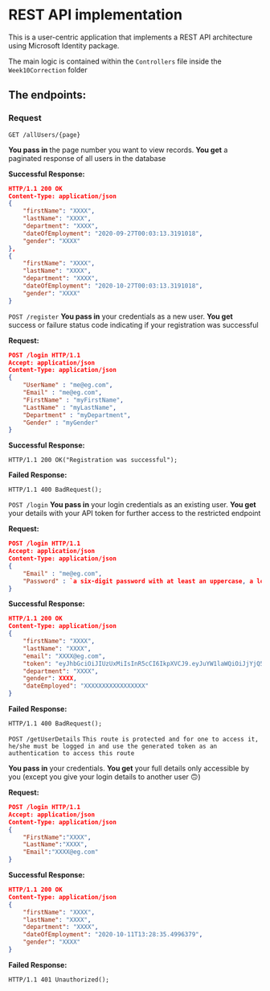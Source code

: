 # REST API implementation

This is a user-centric application that implements a REST API architecture using Microsoft Identity package.

The main logic is contained within the `Controllers` file inside the `Week10Correction` folder


## The endpoints:

### Request

`GET /allUsers/{page}`

**You pass in** the page number you want to view records. **You get** a paginated response of all users in the database

**Successful Response:**
```json
HTTP/1.1 200 OK
Content-Type: application/json
{
    "firstName": "XXXX",
    "lastName": "XXXX",
    "department": "XXXX",
    "dateOfEmployment": "2020-09-27T00:03:13.3191018",
    "gender": "XXXX"
},
{
    "firstName": "XXXX",
    "lastName": "XXXX",
    "department": "XXXX",
    "dateOfEmployment": "2020-10-27T00:03:13.3191018",
    "gender": "XXXX"
}
```

`POST /register`
**You pass in** your credentials as a new user. **You get** success or failure status code indicating if your registration was successful

**Request:**
```json
POST /login HTTP/1.1
Accept: application/json
Content-Type: application/json
{
    "UserName" : "me@eg.com",
    "Email" : "me@eg.com",
    "FirstName" : "myFirstName",
    "LastName" : "myLastName",
    "Department" : "myDepartment",
    "Gender" : "myGender" 
}
```

**Successful Response:**
```
HTTP/1.1 200 OK("Registration was successful");
```

**Failed Response:**
```
HTTP/1.1 400 BadRequest();
```

`POST /login`
**You pass in** your login credentials as an existing user. **You get** your details with your API token for further access to the restricted endpoint

**Request:**
```json
POST /login HTTP/1.1
Accept: application/json
Content-Type: application/json
{
    "Email" : "me@eg.com",
    "Password" : `a six-digit password with at least an uppercase, a lowercase, symbol and numbers`
}
```

**Successful Response:**
```json
HTTP/1.1 200 OK
Content-Type: application/json
{
    "firstName": "XXXX",
    "lastName": "XXXX",
    "email": "XXXX@eg.com",
    "token": "eyJhbGciOiJIUzUxMiIsInR5cCI6IkpXVCJ9.eyJuYW1laWQiOiJjYjQ5MjdmMS0xY2Y1LTRmYzgtYTViMC1mYTM2ZmM1ZDFhZGEiLCJ1bmlxdWVfbmFtZSI6IlRlc3QiLCJuYmYiOjE2MDI0MTkzMzgsImV4cCI6MTYwMjY3ODUzOCwiaWF0IjoxNjAyNDE5MzM4fQ.OQsrbcv41R37zQW_r7MF2HMUMUJxGYUmECyououDs8pCx3QzrDVX9FD3mAFtMZfz9PLkgHMTEu0VA43e49tKHB",
    "department": "XXXX",
    "gender": XXXX,
    "dateEmployed": "XXXXXXXXXXXXXXXXX"
}
```

**Failed Response:**
```
HTTP/1.1 400 BadRequest();
```

`POST /getUserDetails`
`This route is protected and for one to access it, he/she must be logged in and use the generated token as an authentication to access this route`

**You pass in** your credentials. **You get** your full details only accessible by you (except you give your login details to another user 🙃)

**Request:**
```json
POST /login HTTP/1.1
Accept: application/json
Content-Type: application/json
{
    "FirstName":"XXXX",
    "LastName":"XXXX",
    "Email":"XXXX@eg.com"
}
```

**Successful Response:**
```json
HTTP/1.1 200 OK
Content-Type: application/json
{
    "firstName": "XXXX",
    "lastName": "XXXX",
    "department": "XXXX",
    "dateOfEmployment": "2020-10-11T13:28:35.4996379",
    "gender": "XXXX"
}
```

**Failed Response:**
```
HTTP/1.1 401 Unauthorized();
```

